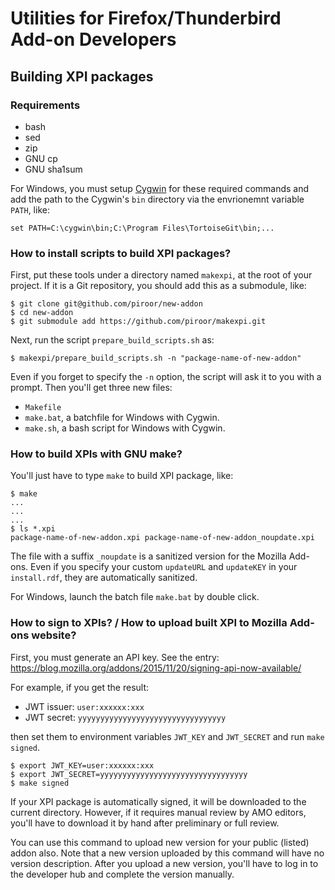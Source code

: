 # Utilities for Firefox/Thunderbird Add-on Developers

## Building XPI packages

### Requirements

 * bash
 * sed
 * zip
 * GNU cp
 * GNU sha1sum

For Windows, you must setup [Cygwin](https://www.cygwin.com/) for these required commands and add the path to the Cygwin's `bin` directory via the envrionemnt variable `PATH`, like:

    set PATH=C:\cygwin\bin;C:\Program Files\TortoiseGit\bin;...

### How to install scripts to build XPI packages?

First, put these tools under a directory named `makexpi`, at the root of your project.
If it is a Git repository, you should add this as a submodule, like:

    $ git clone git@github.com/piroor/new-addon
    $ cd new-addon
    $ git submodule add https://github.com/piroor/makexpi.git

Next, run the script `prepare_build_scripts.sh` as:

    $ makexpi/prepare_build_scripts.sh -n "package-name-of-new-addon"

Even if you forget to specify the `-n` option, the script will ask it to you with a prompt.
Then you'll get three new files:

 * `Makefile`
 * `make.bat`, a batchfile for Windows with Cygwin.
 * `make.sh`, a bash script for Windows with Cygwin.

### How to build XPIs with GNU make?

You'll just have to type `make` to build XPI package, like:

    $ make
    ...
    ...
    ...
    $ ls *.xpi
    package-name-of-new-addon.xpi package-name-of-new-addon_noupdate.xpi

The file with a suffix `_noupdate` is a sanitized version for the Mozilla Add-ons.
Even if you specify your custom `updateURL` and `updateKEY` in your `install.rdf`, they are automatically sanitized.

For Windows, launch the batch file `make.bat` by double click.

### How to sign to XPIs? / How to upload built XPI to Mozilla Add-ons website?

First, you must generate an API key.
See the entry: https://blog.mozilla.org/addons/2015/11/20/signing-api-now-available/

For example, if you get the result:

 * JWT issuer: `user:xxxxxx:xxx`
 * JWT secret: `yyyyyyyyyyyyyyyyyyyyyyyyyyyyyyyyy`

then set them to environment variables `JWT_KEY` and `JWT_SECRET` and run `make signed`.

    $ export JWT_KEY=user:xxxxxx:xxx
    $ export JWT_SECRET=yyyyyyyyyyyyyyyyyyyyyyyyyyyyyyyyy
    $ make signed

If your XPI package is automatically signed, it will be downloaded to the current directory.
However, if it requires manual review by AMO editors, you'll have to download it by hand after preliminary or full review.

You can use this command to upload new version for your public (listed) addon also.
Note that a new version uploaded by this command will have no version description.
After you upload a new version, you'll have to log in to the developer hub and complete the version manually.
